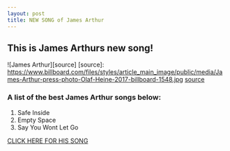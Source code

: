 ```yaml
---
layout: post
title: NEW SONG of James Arthur
---
```

## This is James Arthurs new song!
![James Arthur][source]
[source]: https://www.billboard.com/files/styles/article_main_image/public/media/James-Arthur-press-photo-Olaf-Heine-2017-billboard-1548.jpg
[source](https://www.billboard.com/files/styles/article_main_image/public/media/James-Arthur-press-photo-Olaf-Heine-2017-billboard-1548.jpg)

### A list of the best James Arthur songs below:
1. Safe Inside
2. Empty Space
3. Say You Wont Let Go

[CLICK HERE FOR HIS SONG](https://www.youtube.com/watch?v=2TtgkKZNTa8)


